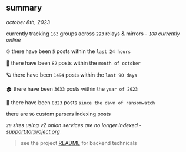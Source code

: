 
## summary
_october 8th, 2023_

currently tracking `163` groups across `293` relays & mirrors - _`108` currently online_

⏲ there have been `5` posts within the `last 24 hours`

🦈 there have been `82` posts within the `month of october`

🪐 there have been `1494` posts within the `last 90 days`

🏚 there have been `3633` posts within the `year of 2023`

🦕 there have been `8323` posts `since the dawn of ransomwatch`

there are `96` custom parsers indexing posts

_`20` sites using v2 onion services are no longer indexed - [support.torproject.org](https://support.torproject.org/onionservices/v2-deprecation/)_

> see the project [README](https://github.com/joshhighet/ransomwatch#ransomwatch--) for backend technicals
